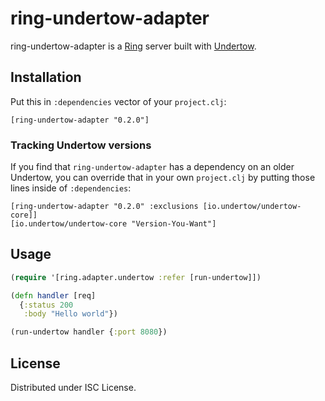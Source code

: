 # ring-undertow-adapter

ring-undertow-adapter is a [Ring](https://github.com/ring-clojure/ring) server built with
[Undertow](http://undertow.io).

## Installation

Put this in `:dependencies` vector of your `project.clj`:

    [ring-undertow-adapter "0.2.0"]

### Tracking Undertow versions

If you find that `ring-undertow-adapter` has a dependency on an older Undertow,
you can override that in your own `project.clj` by putting those lines inside of
`:dependencies`:

```
[ring-undertow-adapter "0.2.0" :exclusions [io.undertow/undertow-core]]
[io.undertow/undertow-core "Version-You-Want"]
```


## Usage

```clojure
(require '[ring.adapter.undertow :refer [run-undertow]])

(defn handler [req]
  {:status 200
   :body "Hello world"})

(run-undertow handler {:port 8080})
```

## License

Distributed under ISC License.
